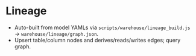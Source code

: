 # Lineage
- Auto-built from model YAMLs via `scripts/warehouse/lineage_build.js` → `warehouse/lineage/graph.json`.
- Upsert table/column nodes and derives/reads/writes edges; query graph.
